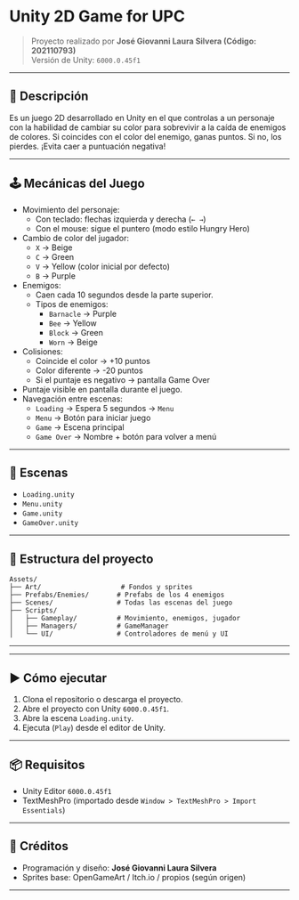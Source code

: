 # Unity 2D Game for UPC

> Proyecto realizado por **José Giovanni Laura Silvera (Código: 202110793)**  
> Versión de Unity: `6000.0.45f1`

---

## 📌 Descripción

Es un juego 2D desarrollado en Unity en el que controlas a un personaje con la habilidad de cambiar su color para sobrevivir a la caída de enemigos de colores. Si coincides con el color del enemigo, ganas puntos. Si no, los pierdes. ¡Evita caer a puntuación negativa!

---

## 🕹️ Mecánicas del Juego

- Movimiento del personaje:
  - Con teclado: flechas izquierda y derecha (`← →`)
  - Con el mouse: sigue el puntero (modo estilo Hungry Hero)
- Cambio de color del jugador:
  - `X` → Beige
  - `C` → Green
  - `V` → Yellow (color inicial por defecto)
  - `B` → Purple
- Enemigos:
  - Caen cada 10 segundos desde la parte superior.
  - Tipos de enemigos:
    - `Barnacle` → Purple
    - `Bee` → Yellow
    - `Block` → Green
    - `Worn` → Beige
- Colisiones:
  - Coincide el color → +10 puntos
  - Color diferente → -20 puntos
  - Si el puntaje es negativo → pantalla Game Over
- Puntaje visible en pantalla durante el juego.
- Navegación entre escenas:
  - `Loading` → Espera 5 segundos → `Menu`
  - `Menu` → Botón para iniciar juego
  - `Game` → Escena principal
  - `Game Over` → Nombre + botón para volver a menú

---

## 🧩 Escenas

- `Loading.unity`
- `Menu.unity`
- `Game.unity`
- `GameOver.unity`

---

## 📁 Estructura del proyecto

```plaintext
Assets/
├── Art/                    # Fondos y sprites
├── Prefabs/Enemies/       # Prefabs de los 4 enemigos
├── Scenes/                # Todas las escenas del juego
├── Scripts/
│   ├── Gameplay/          # Movimiento, enemigos, jugador
│   ├── Managers/          # GameManager
│   └── UI/                # Controladores de menú y UI
```
---
---

## ▶️ Cómo ejecutar

1. Clona el repositorio o descarga el proyecto.
2. Abre el proyecto con Unity `6000.0.45f1`.
3. Abre la escena `Loading.unity`.
4. Ejecuta (`Play`) desde el editor de Unity.

---

## 📦 Requisitos

- Unity Editor `6000.0.45f1`
- TextMeshPro (importado desde `Window > TextMeshPro > Import Essentials`)

---

## 🧪 Créditos

- Programación y diseño: **José Giovanni Laura Silvera**
- Sprites base: OpenGameArt / Itch.io / propios (según origen)

---
